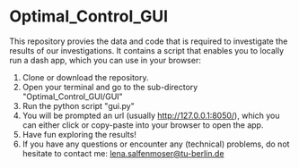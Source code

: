 # Optimal_Control_GUI
This repository provies the data and code that is required to investigate the results of our investigations. It contains a script that enables you to locally run a dash app, which you can use in your browser:

1. Clone or download the repository.
2. Open your terminal and go to the sub-directory "Optimal_Control_GUI/GUI"
3. Run the python script "gui.py"
4. You will be prompted an url (usually http://127.0.0.1:8050/), which you can either click or copy-paste into your browser to open the app.
5. Have fun exploring the results!
6. If you have any questions or encounter any (technical) problems, do not hesitate to contact me: lena.salfenmoser@tu-berlin.de
